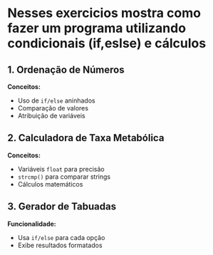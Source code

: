 # Nesses exercicios mostra como fazer um programa utilizando condicionais (if,eslse) e cálculos

## 1. Ordenação de Números
**Conceitos:**  
- Uso de `if/else` aninhados  
- Comparação de valores  
- Atribuição de variáveis  

## 2. Calculadora de Taxa Metabólica
**Conceitos:**  
- Variáveis `float` para precisão  
- `strcmp()` para comparar strings  
- Cálculos matemáticos  

## 3. Gerador de Tabuadas
**Funcionalidade:**  
- Usa `if/else` para cada opção  
- Exibe resultados formatados  

